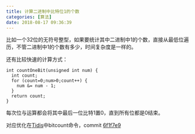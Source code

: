 ```yaml
---
title: 计算二进制中比特位1的个数
categories: [算法]
date: 2018-08-17 09:36:39
---
```


比如一个32位的无符号整型，如果要统计其中二进制中1的个数，直接从最低位遍历，不管二进制中1的个数有多少，时间复杂度是一样的。

还有比较快速的计算方式：

```
int countOneBit(unsigned int num) {
  int count;
  for (count=0;num>0;count++) {
    num &= num - 1;
  }
  return count;
}
```

每次位与运算都会将其中最后一位比特1置0，直到所有位都是0结束。

对应优化在[Tidis](https://github.com/yongman/tidis)中bitcount命令，commit [6f1f7e9](https://github.com/yongman/tidis/commit/6f1f7e920d3987decd2f1afc238c0fa54399de4f)
